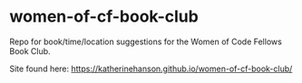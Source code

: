 # women-of-cf-book-club
Repo for book/time/location suggestions for the Women of Code Fellows Book Club.

Site found here: https://katherinehanson.github.io/women-of-cf-book-club/

